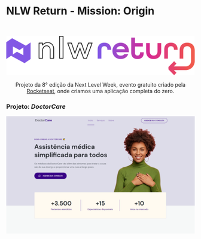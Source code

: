 # NLW Return - Mission: Origin

<br>

<p align="center"><img width="600" src="./readme-assets/nlw.svg"></p>

<p align="center">Projeto da 8° edição da Next Level Week, evento gratuito criado pela <a href="https://www.rocketseat.com.br">Rocketseat</a>, onde criamos uma aplicação completa do zero.</p>

### Projeto: _DoctorCare_

<p align="center"><img src="./readme-assets/desktop.png"></p>

